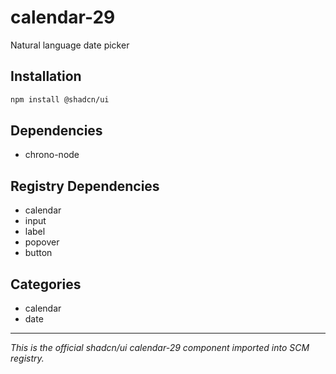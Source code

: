 # calendar-29

Natural language date picker

## Installation

```bash
npm install @shadcn/ui
```

## Dependencies

- chrono-node

## Registry Dependencies

- calendar
- input
- label
- popover
- button

## Categories

- calendar
- date

---

*This is the official shadcn/ui calendar-29 component imported into SCM registry.*
